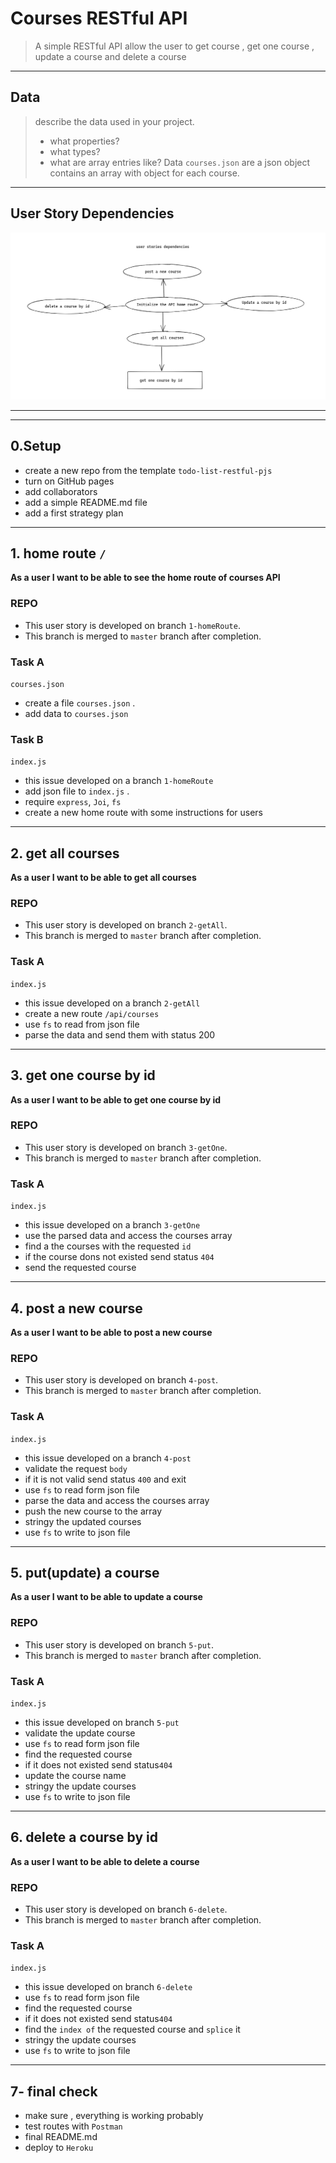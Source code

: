 # Courses RESTful API

> A simple RESTful API allow the user to get course , get one course , update a course and delete a course

---

## Data

> describe the data used in your project.
>
> - what properties?
> - what types?
> - what are array entries like?
>   Data `courses.json` are a json object contains an array with object for each course.

---

## User Story Dependencies

![Story Dependency Diagram](img/userStories.png)

---

<!--## WIREFRAME

![wireframe]()
-->

---

## 0.Setup

- create a new repo from the template `todo-list-restful-pjs`
- turn on GitHub pages
- add collaborators
- add a simple README.md file
- add a first strategy plan

---

## 1. home route `/`

**As a user I want to be able to see the home route of courses API**

### REPO

- This user story is developed on branch `1-homeRoute`.
- This branch is merged to `master` branch after completion.

### Task A

`courses.json`

- create a file `courses.json` .
- add data to `courses.json`

### Task B

`index.js`

- this issue developed on a branch `1-homeRoute`
- add json file to `index.js` .
- require `express`, `Joi`, `fs`
- create a new home route with some instructions for users

---

## 2. get all courses

**As a user I want to be able to get all courses**

### REPO

- This user story is developed on branch `2-getAll`.
- This branch is merged to `master` branch after completion.

### Task A

`index.js`

- this issue developed on a branch `2-getAll`
- create a new route `/api/courses`
- use `fs` to read from json file
- parse the data and send them with status 200

---

## 3. get one course by id

**As a user I want to be able to get one course by id**

### REPO

- This user story is developed on branch `3-getOne`.
- This branch is merged to `master` branch after completion.

### Task A

`index.js`

- this issue developed on a branch `3-getOne`
- use the parsed data and access the courses array
- find a the courses with the requested `id`
- if the course dons not existed send status `404`
- send the requested course

---

## 4. post a new course

**As a user I want to be able to post a new course**

### REPO

- This user story is developed on branch `4-post`.
- This branch is merged to `master` branch after completion.

### Task A

`index.js`

- this issue developed on a branch `4-post`
- validate the request `body`
- if it is not valid send status `400` and exit
- use `fs` to read form json file
- parse the data and access the courses array
- push the new course to the array
- stringy the updated courses
- use `fs` to write to json file

---

## 5. put(update) a course

**As a user I want to be able to update a course**

### REPO

- This user story is developed on branch `5-put`.
- This branch is merged to `master` branch after completion.

### Task A

`index.js`

- this issue developed on branch `5-put`
- validate the update course
- use `fs` to read form json file
- find the requested course
- if it does not existed send status`404`
- update the course name
- stringy the update courses
- use `fs` to write to json file

---

## 6. delete a course by id

**As a user I want to be able to delete a course**

### REPO

- This user story is developed on branch `6-delete`.
- This branch is merged to `master` branch after completion.

### Task A

`index.js`

- this issue developed on branch `6-delete`
- use `fs` to read form json file
- find the requested course
- if it does not existed send status`404`
- find the `index of` the requested course and `splice` it
- stringy the update courses
- use `fs` to write to json file

---

## 7- final check

- make sure , everything is working probably
- test routes with `Postman`
- final README.md
- deploy to `Heroku`
